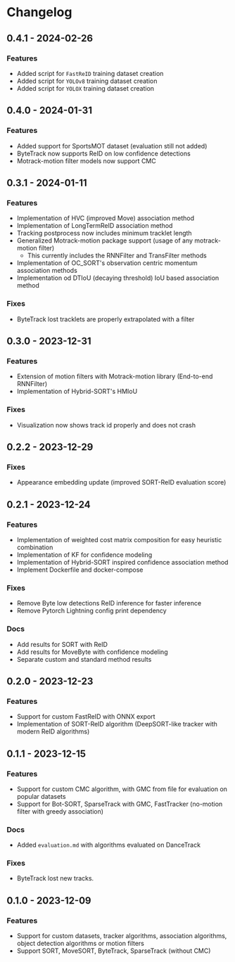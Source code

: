 # Changelog

## 0.4.1 - 2024-02-26

### Features
- Added script for `FastReID` training dataset creation
- Added script for `YOLOv8` training dataset creation
- Added script for `YOLOX` training dataset creation

## 0.4.0 - 2024-01-31

### Features
- Added support for SportsMOT dataset (evaluation still not added)
- ByteTrack now supports ReID on low confidence detections
- Motrack-motion filter models now support CMC

## 0.3.1 - 2024-01-11

### Features
- Implementation of HVC (improved Move) association method
- Implementation of LongTermReID association method
- Tracking postprocess now includes minimum tracklet length
- Generalized Motrack-motion package support (usage of any motrack-motion filter)
  - This currently includes the RNNFilter and TransFilter methods
- Implementation of OC_SORT's observation centric momentum association methods
- Implementation od DTIoU (decaying threshold) IoU based association method

### Fixes
- ByteTrack lost tracklets are properly extrapolated with a filter

## 0.3.0 - 2023-12-31

### Features
- Extension of motion filters with Motrack-motion library (End-to-end RNNFilter)
- Implementation of Hybrid-SORT's HMIoU

### Fixes
- Visualization now shows track id properly and does not crash

## 0.2.2 - 2023-12-29

### Fixes
- Appearance embedding update (improved SORT-ReID evaluation score)

## 0.2.1 - 2023-12-24

### Features
- Implementation of weighted cost matrix composition for easy heuristic combination
- Implementation of KF for confidence modeling
- Implementation of Hybrid-SORT inspired confidence association method
- Implement Dockerfile and docker-compose

### Fixes
- Remove Byte low detections ReID inference for faster inference
- Remove Pytorch Lightning config print dependency

### Docs
- Add results for SORT with ReID
- Add results for MoveByte with confidence modeling
- Separate custom and standard method results

## 0.2.0 - 2023-12-23

### Features
- Support for custom FastReID with ONNX export
- Implementation of SORT-ReID algorithm (DeepSORT-like tracker with modern ReID algorithms)

## 0.1.1 - 2023-12-15

### Features
- Support for custom CMC algorithm, with GMC from file for evaluation on popular datasets
- Support for Bot-SORT, SparseTrack with GMC, FastTracker (no-motion filter with greedy association)

### Docs
- Added `evaluation.md` with algorithms evaluated on DanceTrack

### Fixes
- ByteTrack lost new tracks.

## 0.1.0 - 2023-12-09

### Features
- Support for custom datasets, tracker algorithms, association algorithms, object detection algorithms or motion filters
- Support SORT, MoveSORT, ByteTrack, SparseTrack (without CMC)
